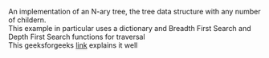 An implementation of an N-ary tree, the tree data structure with any number of childern.<br />
This example in particular uses a dictionary and Breadth First Search and Depth First Search functions for traversal <br />
This geeksforgeeks [link](https://www.geeksforgeeks.org/difference-between-bfs-and-dfs) explains it well <br />



